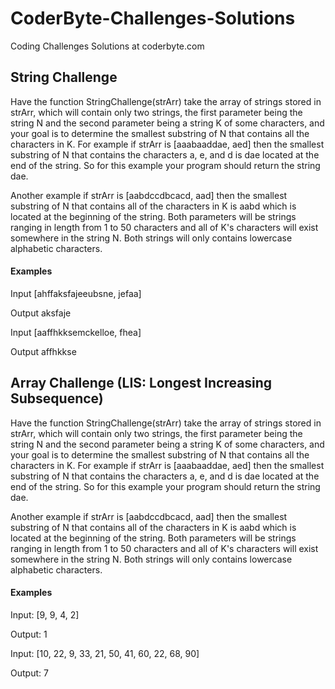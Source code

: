# CoderByte-Challenges-Solutions
Coding Challenges Solutions at coderbyte.com

## String Challenge
Have the function StringChallenge(strArr) take the array of strings stored in strArr, which will contain only two strings, the first parameter being the string N and the second parameter being a string K of some characters, and your goal is to determine the smallest substring of N that contains all the characters in K. For example if strArr is [aaabaaddae, aed] then the smallest substring of N that contains the characters a, e, and d is dae located at the end of the string. So for this example your program should return the string dae.

Another example if strArr is [aabdccdbcacd, aad] then the smallest substring of N that contains all of the characters in K is aabd which is located at the beginning of the string. Both parameters will be strings ranging in length from 1 to 50 characters and all of K's characters will exist somewhere in the string N. Both strings will only contains lowercase alphabetic characters.

#### Examples
Input [ahffaksfajeeubsne, jefaa]

Output aksfaje


Input [aaffhkksemckelloe, fhea]

Output affhkkse

## Array Challenge (LIS: Longest Increasing Subsequence)
Have the function StringChallenge(strArr) take the array of strings stored in strArr, which will contain only two strings, the first parameter being the string N and the second parameter being a string K of some characters, and your goal is to determine the smallest substring of N that contains all the characters in K. For example if strArr is [aaabaaddae, aed] then the smallest substring of N that contains the characters a, e, and d is dae located at the end of the string. So for this example your program should return the string dae.

Another example if strArr is [aabdccdbcacd, aad] then the smallest substring of N that contains all of the characters in K is aabd which is located at the beginning of the string. Both parameters will be strings ranging in length from 1 to 50 characters and all of K's characters will exist somewhere in the string N. Both strings will only contains lowercase alphabetic characters.

#### Examples
Input: [9, 9, 4, 2]

Output: 1


Input: [10, 22, 9, 33, 21, 50, 41, 60, 22, 68, 90]

Output: 7